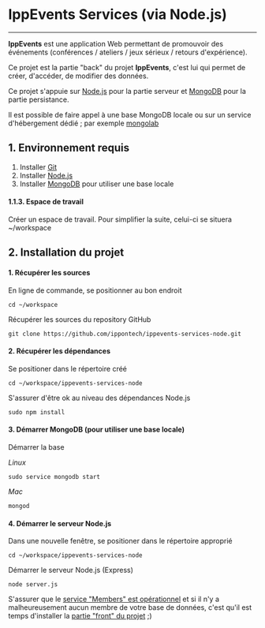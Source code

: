 
# IppEvents Services (via Node.js)

***

**IppEvents** est une application Web permettant de promouvoir des événements (conférences / ateliers / jeux sérieux / retours d'expérience).

Ce projet est la partie "back" du projet **IppEvents**, c'est lui qui permet de créer, d'accéder, de modifier des données.

Ce projet s'appuie sur [Node.js](http://nodejs.org/) pour la partie serveur et [MongoDB](http://www.mongodb.org/) pour la partie persistance.

Il est possible de faire appel à une base MongoDB locale ou sur un service 
d'hébergement dédié ; par exemple [mongolab](https://mongolab.com)

## 1. Environnement requis

1. Installer [Git](http://git-scm.com/)
2. Installer [Node.js](http://nodejs.org/)
3. Installer [MongoDB](http://www.mongodb.org/) pour utiliser une base locale

#### 1.1.3. Espace de travail

Créer un espace de travail. Pour simplifier la suite, celui-ci se situera ~/workspace

## 2. Installation du projet

#### 1. Récupérer les sources

En ligne de commande, se positionner au bon endroit

	cd ~/workspace
	
Récupérer les sources du repository GitHub

	git clone https://github.com/ippontech/ippevents-services-node.git


#### 2. Récupérer les dépendances

Se positioner dans le répertoire créé

	cd ~/workspace/ippevents-services-node

S'assurer d'être ok au niveau des dépendances Node.js

	sudo npm install
	
#### 3. Démarrer MongoDB (pour utiliser une base locale)

Démarrer la base

*Linux*
	
	sudo service mongodb start
	
*Mac*
	
	mongod
	
#### 4. Démarrer le serveur Node.js

Dans une nouvelle fenêtre, se positioner dans le répertoire approprié

	cd ~/workspace/ippevents-services-node
	
Démarrer le serveur Node.js (Express)

	node server.js

S'assurer que le [service "Members" est opérationnel](http://localhost:3000/members) et si il n'y a malheureusement aucun membre de votre base de données, c'est qu'il est temps d'installer la [partie "front" du projet](https://github.com/ippontech/ippevents-front-node) ;)
